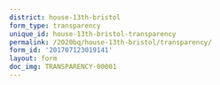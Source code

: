 ```yaml
---
district: house-13th-bristol
form_type: transparency
unique_id: house-13th-bristol-transparency
permalink: /2020bq/house-13th-bristol/transparency/
form_id: '201707123019141'
layout: form
doc_img: TRANSPARENCY-00001
---
```

